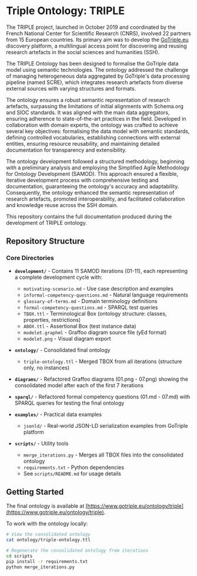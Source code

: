 # Triple Ontology: TRIPLE

The TRIPLE project, launched in October 2019 and coordinated by the French National Center for
Scientific Research (CNRS), involved 22 partners from 15 European countries. Its primary aim was
to develop the [GoTriple.eu](https://GoTriple.eu) discovery platform, a multilingual access point for discovering and reusing
research artefacts in the social sciences and humanities (SSH).

The TRIPLE Ontology has been designed to formalise the GoTriple data model using semantic
technologies. The ontology addressed the challenge of managing heterogeneous data aggregated by
GoTriple's data processing pipeline (named SCRE), which integrates research artefacts from diverse external sources with varying
structures and formats.

The ontology ensures a robust semantic representation of research artefacts,
surpassing the limitations of initial alignments with Schema.org and SIOC standards. It was aligned
with the main data aggregators, ensuring adherence to state-of-the-art practices in the field.
Developed in collaboration with domain experts, the ontology was crafted to achieve several key
objectives: formalising the data model with semantic standards, defining controlled vocabularies,
establishing connections with external entities, ensuring resource reusability, and maintaining
detailed documentation for transparency and extensibility.

The ontology development followed a structured methodology, beginning with a preliminary
analysis and employing the Simplified Agile Methodology for Ontology Development (SAMOD).
This approach ensured a flexible, iterative development process with comprehensive testing and
documentation, guaranteeing the ontology's accuracy and adaptability. Consequently, the ontology
enhanced the semantic representation of research artefacts, promoted interoperability, and facilitated
collaboration and knowledge reuse across the SSH domain.

This repository contains the full documentation produced during the development of TRIPLE ontology.

## Repository Structure

### Core Directories

* **`development/`** - Contains 11 SAMOD iterations (01-11), each representing a complete development cycle with:
  * `motivating-scenario.md` - Use case description and examples
  * `informal-competency-questions.md` - Natural language requirements
  * `glossary-of-terms.md` - Domain terminology definitions
  * `formal-competency-questions.md` - SPARQL test queries
  * `TBOX.ttl` - Terminological Box (ontology structure: classes, properties, restrictions)
  * `ABOX.ttl` - Assertional Box (test instance data)
  * `modelet.graphml` - Graffoo diagram source file (yEd format)
  * `modelet.png` - Visual diagram export

* **`ontology/`** - Consolidated final ontology
  * `triple-ontology.ttl` - Merged TBOX from all iterations (structure only, no instances)

* **`diagrams/`** - Refactored Graffoo diagrams (01.png - 07.png) showing the consolidated model after each of the first 7 iterations

* **`sparql/`** - Refactored formal competency questions (01.md - 07.md) with SPARQL queries for testing the final ontology

* **`examples/`** - Practical data examples
  * `jsonld/` - Real-world JSON-LD serialization examples from GoTriple platform

* **`scripts/`** - Utility tools
  * `merge_iterations.py` - Merges all TBOX files into the consolidated ontology
  * `requirements.txt` - Python dependencies
  * See `scripts/README.md` for usage details

## Getting Started

The final ontology is available at [https://www.gotriple.eu/ontology/triple](https://www.gotriple.eu/ontology/triple).

To work with the ontology locally:

```bash
# View the consolidated ontology
cat ontology/triple-ontology.ttl

# Regenerate the consolidated ontology from iterations
cd scripts
pip install -r requirements.txt
python merge_iterations.py
```

